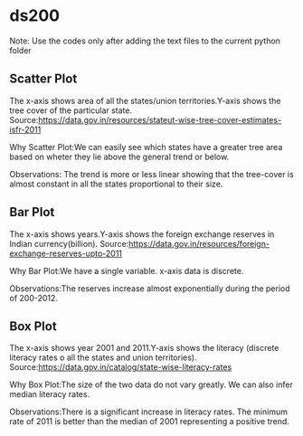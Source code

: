 # ds200
Note: Use the codes only after adding the text files to the current python folder
## Scatter Plot
The x-axis shows area of all the states/union territories.Y-axis shows the tree cover of the particular state.
Source:https://data.gov.in/resources/stateut-wise-tree-cover-estimates-isfr-2011 

Why Scatter Plot:We can easily see which states have a greater tree area based on wheter they lie above the general trend or below.

Observations: The trend is more or less linear showing that the tree-cover is almost constant in all the states proportional to their size.

## Bar Plot
The x-axis shows years.Y-axis shows the foreign exchange reserves in  Indian currency(billion).
Source:https://data.gov.in/resources/foreign-exchange-reserves-upto-2011 

Why Bar Plot:We have a single variable. x-axis data is discrete.

Observations:The reserves increase almost exponentially during the period of 200-2012.

## Box Plot
The x-axis shows year 2001 and 2011.Y-axis shows the literacy (discrete literacy rates o all the states and union territories).
Source:https://data.gov.in/catalog/state-wise-literacy-rates 

Why Box Plot:The size of the two data do not vary greatly. We can also infer median literacy rates.

Observations:There is a significant increase in literacy rates. The minimum rate of 2011 is better than the median of 2001 representing a positive trend.
